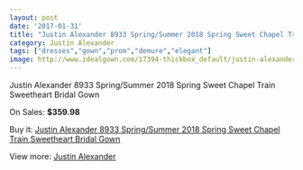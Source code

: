 ```yaml
---
layout: post
date: '2017-01-31'
title: "Justin Alexander 8933 Spring/Summer 2018 Spring Sweet Chapel Train Sweetheart Bridal Gown"
category: Justin Alexander
tags: ["dresses","gown","prom","demure","elegant"]
image: http://www.idealgown.com/17394-thickbox_default/justin-alexander-8933-spring-summer-2018-spring-sweet-chapel-train-sweetheart-bridal-gown.jpg
---
```

Justin Alexander 8933 Spring/Summer 2018 Spring Sweet Chapel Train Sweetheart Bridal Gown

On Sales: **$359.98**
<a href="https://www.idealgown.com/en/justin-alexander/6823-justin-alexander-8933-spring-summer-2018-spring-sweet-chapel-train-sweetheart-bridal-gown.html"><amp-img layout="responsive" width="600" height="600" src="//www.idealgown.com/17394-thickbox_default/justin-alexander-8933-spring-summer-2018-spring-sweet-chapel-train-sweetheart-bridal-gown.jpg" alt="Justin Alexander 8933 Spring/Summer 2018 Spring Sweet Chapel Train Sweetheart Bridal Gown 0" /></a>

Buy it: [Justin Alexander 8933 Spring/Summer 2018 Spring Sweet Chapel Train Sweetheart Bridal Gown](https://www.idealgown.com/en/justin-alexander/6823-justin-alexander-8933-spring-summer-2018-spring-sweet-chapel-train-sweetheart-bridal-gown.html "Justin Alexander 8933 Spring/Summer 2018 Spring Sweet Chapel Train Sweetheart Bridal Gown")

View more: [Justin Alexander](https://www.idealgown.com/en/43-justin-alexander "Justin Alexander")